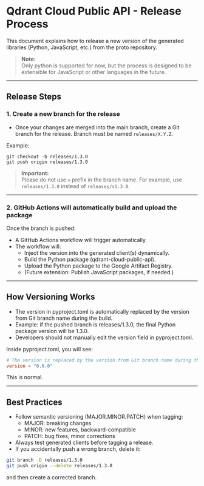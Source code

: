 # Qdrant Cloud Public API - Release Process

This document explains how to release a new version of the generated libraries (Python, JavaScript, etc.) from the proto repository.
> **Note:**  
> Only python is supported for now, but the process is designed to be extensible for JavaScript or other languages in the future.

---
## Release Steps

### 1. Create a new branch for the release
   - Once your changes are merged into the main branch, create a Git branch for the release. Branch must be named `releases/X.Y.Z`.

Example:
```shell
git checkout -b releases/1.3.0
git push origin releases/1.3.0
```

> **Important:**  
> Please do not use `v` prefix in the branch name. For example, use `releases/1.3.0` instead of `releases/v1.3.0`.

---

### 2. GitHub Actions will automatically build and upload the package
Once the branch is pushed:
- A GitHub Actions workflow will trigger automatically.
- The workflow will:
  - Inject the version into the generated client(s) dynamically.
  - Build the Python package (qdrant-cloud-public-api).
  - Upload the Python package to the Google Artifact Registry.
  - (Future extension: Publish JavaScript packages, if needed.)

---

## How Versioning Works
- The version in pyproject.toml is automatically replaced by the version from Git branch name during the build.
- Example: if the pushed branch is releases/1.3.0, the final Python package version will be 1.3.0.
- Developers should not manually edit the version field in pyproject.toml.

Inside pyproject.toml, you will see:
```toml
# The version is replaced by the version from Git branch name during the release process
version = "0.0.0"
```
This is normal.

---

## Best Practices
- Follow semantic versioning (MAJOR.MINOR.PATCH) when tagging:
  - MAJOR: breaking changes
  - MINOR: new features, backward-compatible
  - PATCH: bug fixes, minor corrections
- Always test generated clients before tagging a release.
- If you accidentally push a wrong branch, delete it:
```bash
git branch -D releases/1.3.0
git push origin --delete releases/1.3.0
```
and then create a corrected branch.

